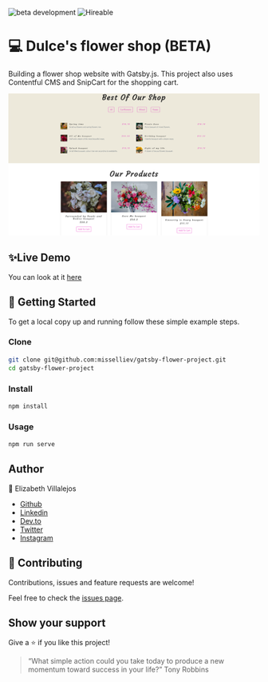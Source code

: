 ![beta development](https://img.shields.io/badge/beta-development-green?style=flat-square)
![Hireable](https://cdn.rawgit.com/hiendv/hireable/master/styles/default/yes.svg)

# 💻 Dulce's flower shop (BETA)

Building a flower shop website with Gatsby.js. This project also uses Contentful CMS and SnipCart for the shopping cart.

![alt text](docs/flowershop.png)

## ✨Live Demo

You can look at it [here](https://gatsby-flower-project.netlify.com/)

## 🚀 Getting Started

To get a local copy up and running follow these simple example steps.

### Clone

```sh
git clone git@github.com:misselliev/gatsby-flower-project.git
cd gatsby-flower-project
```

### Install

```sh
npm install
```

### Usage

```sh
npm run serve
```

## Author

👤 Elizabeth Villalejos

- [Github](https://github.com/misselliev)
- [Linkedin](https://linkedin.com/ellievillalejos)
- [Dev.to](https://dev.to/misselliev)
- [Twitter](https://twitter.com/miss_elliev/)
- [Instagram](https://www.instagram.com/miss_elliev/)

## 🤝 Contributing

Contributions, issues and feature requests are welcome!

Feel free to check the [issues page](issues/).

## Show your support

Give a ⭐️ if you like this project!

> “What simple action could you take today to produce a new momentum toward success in your life?” Tony Robbins

